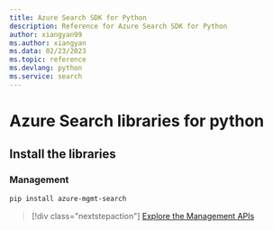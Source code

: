 ```yaml
---
title: Azure Search SDK for Python
description: Reference for Azure Search SDK for Python
author: xiangyan99
ms.author: xiangyan
ms.data: 02/23/2023
ms.topic: reference
ms.devlang: python
ms.service: search
---
```

# Azure Search libraries for python

## Install the libraries


### Management

```bash
pip install azure-mgmt-search
```
> [!div class="nextstepaction"]
> [Explore the Management APIs](/python/api/overview/azure/search/management)